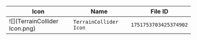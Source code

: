| Icon | Name | File ID |
| ---  | ---  | ---     |
| ![](TerrainCollider Icon.png) | `TerrainCollider Icon` | `1751753703425374902` |
